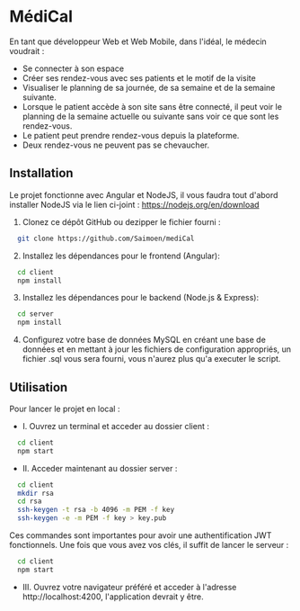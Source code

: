 
# MédiCal

En tant que développeur Web et Web Mobile, dans l'idéal, le médecin voudrait :

- Se connecter à son espace
- Créer ses rendez-vous avec ses patients et le motif de la visite
- Visualiser le planning de sa journée, de sa semaine et de la semaine suivante.
- Lorsque le patient accède à son site sans être connecté, il peut voir le planning de la semaine actuelle ou suivante sans voir ce que sont les rendez-vous.
- Le patient peut prendre rendez-vous depuis la plateforme.
- Deux rendez-vous ne peuvent pas se chevaucher.

## Installation

Le projet fonctionne avec Angular et NodeJS, il vous faudra tout d'abord installer NodeJS via le lien ci-joint : https://nodejs.org/en/download


1. Clonez ce dépôt GitHub ou dezipper le fichier fourni :

```bash
  git clone https://github.com/Saimoen/mediCal
```

2. Installez les dépendances pour le frontend (Angular):
```bash
  cd client
  npm install
```

3. Installez les dépendances pour le backend (Node.js & Express):
```bash
  cd server
  npm install
```

4. Configurez votre base de données MySQL en créant une base de données et en mettant à jour les fichiers de configuration appropriés, un fichier .sql vous sera fourni, vous n'aurez plus qu'a executer le script.
    
## Utilisation

Pour lancer le projet en local :

- I. Ouvrez un terminal et acceder au dossier client :
```bash
  cd client
  npm start
```

- II. Acceder maintenant au dossier server :
```bash
  cd client
  mkdir rsa
  cd rsa
  ssh-keygen -t rsa -b 4096 -m PEM -f key
  ssh-keygen -e -m PEM -f key > key.pub
```
Ces commandes sont importantes pour avoir une authentification JWT fonctionnels.
Une fois que vous avez vos clés, il suffit de lancer le serveur :
```bash
  cd client
  npm start
```

- III. Ouvrez votre navigateur préféré et acceder à l'adresse http://localhost:4200, l'application devrait y être.

